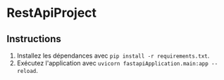 # RestApiProject

## Instructions

1. Installez les dépendances avec `pip install -r requirements.txt`.
2. Exécutez l'application avec `uvicorn fastapiApplication.main:app --reload`.